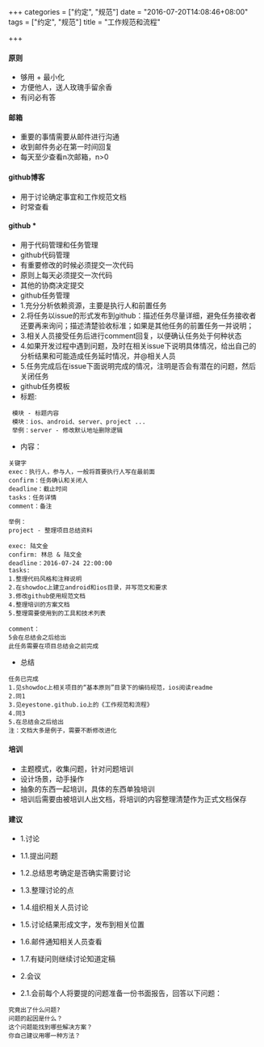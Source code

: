 +++
categories = ["约定", "规范"]
date = "2016-07-20T14:08:46+08:00"
tags = ["约定", "规范"]
title = "工作规范和流程"

+++

#### 原则
- 够用 + 最小化
- 方便他人，送人玫瑰手留余香
- 有问必有答

#### 邮箱
- 重要的事情需要从邮件进行沟通
- 收到邮件务必在第一时间回复
- 每天至少查看n次邮箱，n>0

#### github博客
- 用于讨论确定事宜和工作规范文档
- 时常查看


#### github *
- 用于代码管理和任务管理
- github代码管理
 - 有重要修改的时候必须提交一次代码
 - 原则上每天必须提交一次代码
 - 其他的协商决定提交
- github任务管理
 - 1.充分分析依赖资源，主要是执行人和前置任务
 - 2.将任务以issue的形式发布到github：描述任务尽量详细，避免任务接收者还要再来询问；描述清楚验收标准；如果是其他任务的前置任务一并说明；
 - 3.相关人员接受任务后进行comment回复，以便确认任务处于何种状态
 - 4.如果开发过程中遇到问题，及时在相关issue下说明具体情况，给出自己的分析结果和可能造成任务延时情况，并@相关人员
 - 5.任务完成后在issue下面说明完成的情况，注明是否会有潜在的问题，然后关闭任务
- github任务模板
 - 标题:

```
 模块 - 标题内容
 模块：ios、android、server、project ...
 举例：server - 修改默认地址删除逻辑
 ```
  - 内容：

 ```
 关键字
 exec：执行人，参与人，一般将首要执行人写在最前面
 confirm：任务确认和关闭人
 deadline：截止时间
 tasks：任务详情
 comment：备注

 举例：
 project - 整理项目总结资料

 exec: 陆文金
 confirm: 林总 & 陆文金
 deadline：2016-07-24 22:00:00
 tasks:
 1.整理代码风格和注释说明
 2.在showdoc上建立android和ios目录，并写范文和要求
 3.修改github使用规范文档
 4.整理培训的方案文档
 5.整理需要使用到的工具和技术列表

 comment：
 5会在总结会之后给出
 此任务需要在项目总结会之前完成
 ```
  - 总结

 ```
 任务已完成
 1.见showdoc上相关项目的“基本原则”目录下的编码规范，ios阅读readme
 2.同1
 3.见eyestone.github.io上的《工作规范和流程》
 4.同3
 5.在总结会之后给出
 注：文档大多是例子，需要不断修改进化
 ```

#### 培训
 - 主题模式，收集问题，针对问题培训
 - 设计场景，动手操作
 - 抽象的东西一起培训，具体的东西单独培训
 - 培训后需要由被培训人出文档，将培训的内容整理清楚作为正式文档保存

#### 建议
- 1.讨论
 - 1.1.提出问题
 - 1.2.总结思考确定是否确实需要讨论
 - 1.3.整理讨论的点
 - 1.4.组织相关人员讨论
 - 1.5.讨论结果形成文字，发布到相关位置
 - 1.6.邮件通知相关人员查看
 - 1.7.有疑问则继续讨论知道定稿
 
- 2.会议
 - 2.1.会前每个人将要提的问题准备一份书面报告，回答以下问题：
 
 ```
 究竟出了什么问题?
 问题的起因是什么？
 这个问题能找到哪些解决方案？
 你自己建议用哪一种方法？
 ```



